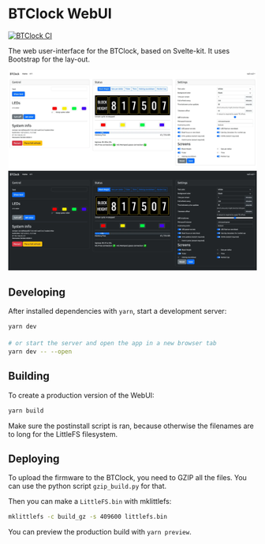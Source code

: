 # BTClock WebUI

[![BTClock CI](https://github.com/btclock/webui/actions/workflows/workflow.yml/badge.svg)](https://github.com/btclock/webui2/actions/workflows/workflow.yml)

The web user-interface for the BTClock, based on Svelte-kit. It uses Bootstrap for the lay-out.

![Screenshot](doc/screenshot.webp)
![Screenshot Dark](doc/screenshot-dark.webp)

## Developing

After installed dependencies with `yarn`, start a development server:

```bash
yarn dev

# or start the server and open the app in a new browser tab
yarn dev -- --open
```

## Building

To create a production version of the WebUI:

```bash
yarn build
```

Make sure the postinstall script is ran, because otherwise the filenames are to long for the LittleFS filesystem.

## Deploying

To upload the firmware to the BTClock, you need to GZIP all the files. You can use the python script `gzip_build.py` for that.

Then you can make a `LittleFS.bin` with mklittlefs:

```bash
mklittlefs -c build_gz -s 409600 littlefs.bin 
```

You can preview the production build with `yarn preview`.